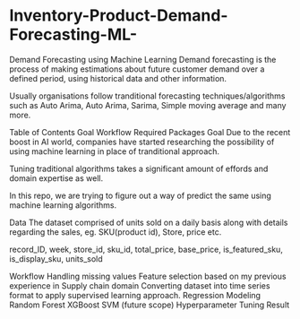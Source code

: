 # Inventory-Product-Demand-Forecasting-ML-
Demand Forecasting using Machine Learning
Demand forecasting is the process of making estimations about future customer demand over a defined period, using historical data and other information.

Usually organisations follow tranditional forecasting techniques/algorithms such as Auto Arima, Auto Arima, Sarima, Simple moving average and many more.

Table of Contents
Goal
Workflow
Required Packages
Goal
Due to the recent boost in AI world, companies have started researching the possibility of using machine learning in place of tranditional approach.

Tuning traditional algorithms takes a significant amount of effords and domain expertise as well.

In this repo, we are trying to figure out a way of predict the same using machine learning algorithms.

Data
The dataset comprised of units sold on a daily basis along with details regarding the sales, eg. SKU(product id), Store, price etc.

record_ID, week, store_id, sku_id, total_price, base_price, is_featured_sku, is_display_sku, units_sold

Workflow
Handling missing values
Feature selection based on my previous experience in Supply chain domain
Converting dataset into time series format to apply supervised learning approach.
Regression Modeling
Random Forest
XGBoost
SVM (future scope)
Hyperparameter Tuning
Result
